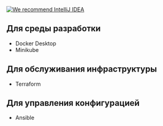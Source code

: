 [![We recommend IntelliJ IDEA](https://www.elegantobjects.org/intellij-idea.svg)](https://www.jetbrains.com/idea/)

## Для среды разработки

- Docker Desktop
- Minikube

## Для обслуживания инфраструктуры

- Terraform

## Для управления конфигурацией

- Ansible